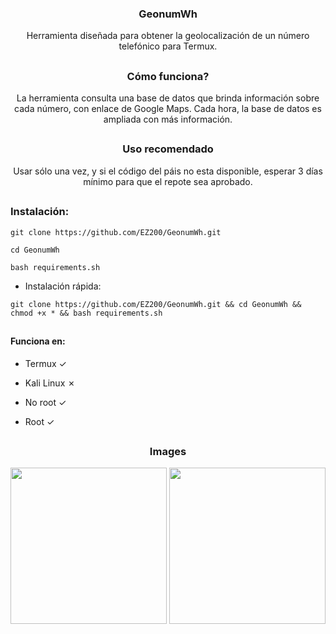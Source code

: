 <h3><p align="center">GeonumWh</p></h3>
<p align="center">Herramienta diseñada para obtener la geolocalización de un número telefónico para Termux.</p>

##

<h3><p align="center">Cómo funciona?</p></h3>
<p align="center">La herramienta consulta una base de datos que brinda información sobre cada número, con enlace de Google Maps. Cada hora, la base de datos es ampliada con más información.</p>

##

<h3><p align="center">Uso recomendado</p></h3>
<p align="center">Usar sólo una vez, y si el código del páis no esta disponible, esperar 3 días mínimo para que el repote sea aprobado.</p>


##

<h3>Instalación:</h3>

```
git clone https://github.com/EZ200/GeonumWh.git
```

```
cd GeonumWh
```

```
bash requirements.sh
```

- Instalación rápida:

```
git clone https://github.com/EZ200/GeonumWh.git && cd GeonumWh && chmod +x * && bash requirements.sh
```

 ## 

<h4>Funciona en:</h4>

- Termux ✓

- Kali Linux ✗

- No root ✓

- Root ✓


##

<h3><p align="center">Images</p></h3>
<p align="center">
  <img src="https://github.com/WhBeatZ/GeonumWh/blob/main/files/image1.png" height="250px">
   <img src="https://github.com/WhBeatZ/GeonumWh/blob/main/files/image2.png" height="250px">
 </p>
